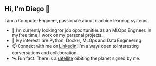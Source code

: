 <!--
**diegocanales/diegocanales** is a ✨ _special_ ✨ repository because its `README.md` (this file) appears on your GitHub profile.

Here are some ideas to get you started:

- 🔭 I’m currently working on ...
- 🌱 I’m currently learning ...
- 👯 I’m looking to collaborate on ...
- 🤔 I’m looking for help with ...
- 💬 Ask me about ...
- 📫 How to reach me: ...
- 😄 Pronouns: ...
- ⚡ Fun fact: ...
-->

## Hi, I'm Diego 👋

I am a Computer Engineer, passionate about machine learning systems.

- 🔭 I’m currently looking for job opportunities as an MLOps Engineer. In my free time, I work on my personal projects.
- 💬 My interests are Python, Docker, MLOps and Data Engineering.
- 📫 Connect with me on [LinkedIn](https://www.linkedin.com/in/diegocanalesv/)! I'm always open to interesting conversations and collaboration.
- 🛰️ Fun fact: There is a [satellite](https://www.orbtrack.org/#/?satName=LEMU%20NGE) orbiting the planet signed by me.
